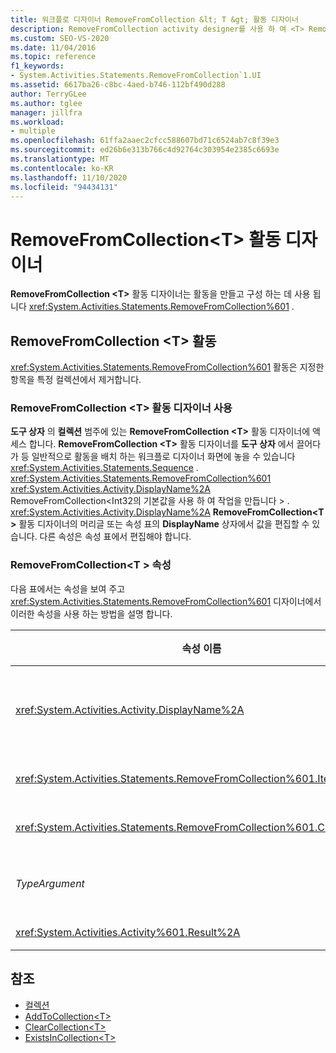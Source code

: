 ```yaml
---
title: 워크플로 디자이너 RemoveFromCollection &lt; T &gt; 활동 디자이너
description: RemoveFromCollection activity designer를 사용 하 여 <T> RemoveFromCollection 활동을 만들고 구성 하는 방법에 대해 알아봅니다 <T> .
ms.custom: SEO-VS-2020
ms.date: 11/04/2016
ms.topic: reference
f1_keywords:
- System.Activities.Statements.RemoveFromCollection`1.UI
ms.assetid: 6617ba26-c8bc-4aed-b746-112bf490d288
author: TerryGLee
ms.author: tglee
manager: jillfra
ms.workload:
- multiple
ms.openlocfilehash: 61ffa2aaec2cfcc588607bd71c6524ab7c8f39e3
ms.sourcegitcommit: ed26b6e313b766c4d92764c303954e2385c6693e
ms.translationtype: MT
ms.contentlocale: ko-KR
ms.lasthandoff: 11/10/2020
ms.locfileid: "94434131"
---
```

# <a name="removefromcollectiont-activity-designer"></a>RemoveFromCollection\<T> 활동 디자이너

**RemoveFromCollection \<T>** 활동 디자이너는 활동을 만들고 구성 하는 데 사용 됩니다 <xref:System.Activities.Statements.RemoveFromCollection%601> .

## <a name="the-removefromcollectiontactivity"></a>RemoveFromCollection \<T> 활동

<xref:System.Activities.Statements.RemoveFromCollection%601> 활동은 지정한 항목을 특정 컬렉션에서 제거합니다.

### <a name="using-the-removefromcollectiont-activity-designer"></a>RemoveFromCollection \<T> 활동 디자이너 사용

**도구 상자** 의 **컬렉션** 범주에 있는 **RemoveFromCollection \<T>** 활동 디자이너에 액세스 합니다.
**RemoveFromCollection \<T>** 활동 디자이너를 **도구 상자** 에서 끌어다가 등 일반적으로 활동을 배치 하는 워크플로 디자이너 화면에 놓을 수 있습니다 <xref:System.Activities.Statements.Sequence> . <xref:System.Activities.Statements.RemoveFromCollection%601> <xref:System.Activities.Activity.DisplayName%2A> RemoveFromCollection<Int32의 기본값을 사용 하 여 작업을 만듭니다 \> . <xref:System.Activities.Activity.DisplayName%2A> **RemoveFromCollection<T \>** 활동 디자이너의 머리글 또는 속성 표의 **DisplayName** 상자에서 값을 편집할 수 있습니다. 다른 속성은 속성 표에서 편집해야 합니다.

### <a name="the-removefromcollectiont-properties"></a>RemoveFromCollection<T \> 속성

다음 표에서는 속성을 보여 주고 <xref:System.Activities.Statements.RemoveFromCollection%601> 디자이너에서 이러한 속성을 사용 하는 방법을 설명 합니다.

|속성 이름|필수|사용|
|-|--------------|-|
|<xref:System.Activities.Activity.DisplayName%2A>|거짓|<xref:System.Activities.Statements.RemoveFromCollection%601> 활동의 선택적 이름입니다. 기본값은 RemoveFromCollection<Int32 \> 입니다.<br /><br /> <xref:System.Activities.Activity.DisplayName%2A>은 꼭 필요하지 않더라도 사용하는 것이 좋습니다.|
|<xref:System.Activities.Statements.RemoveFromCollection%601.Item%2A>|참|**컬렉션 \<T>** 에서 제거할 항목입니다. 이 항목은 유형 *T* 이며 *typeargument* 유형입니다. 이 항목을 지정하려면 속성 표에 Visual Basic 식을 입력합니다.|
|<xref:System.Activities.Statements.RemoveFromCollection%601.Collection%2A>|참|항목을 제거 해야 하는 컬렉션입니다. 이 컬렉션은 **ICollection<TypeArgument 유형입니다 \> .** 컬렉션을 지정 하려면 속성 표에 Visual Basic 식을 입력 합니다.|
|*TypeArgument*|참|<xref:System.Collections.Generic.ICollection%601>에 포함된 항목의 형식 T입니다. 기본적으로이 형식 *인수* 형식은 **Int32** 로 설정 됩니다. 형식을 변경 하려면 속성 표의 콤보 상자에서 *Typeargument* 의 값을 변경 합니다.|
|<xref:System.Activities.Activity%601.Result%2A>|거짓|지정된 항목이 컬렉션에서 제거되었는지 여부를 나타내는 값입니다. 결과에 바인딩할 변수를 지정하려면 속성 표에 변수를 입력합니다.|

## <a name="see-also"></a>참조

- [컬렉션](../workflow-designer/collection-activity-designers.md)
- [AddToCollection\<T>](../workflow-designer/addtocollection-t-activity-designer.md)
- [ClearCollection\<T>](../workflow-designer/clearcollection-t-activity-designer.md)
- [ExistsInCollection\<T>](../workflow-designer/existsincollection-t-activity-designer.md)